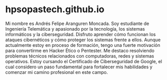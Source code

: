# hpsopastech.github.io
Mi nombre es Andrés Felipe Aranguren Moncada. Soy estudiante de Ingeniería Telemática y apasionado por la tecnología, los sistemas informáticos y la ciberseguridad. Disfruto aprender cómo funcionan los ataques cibernéticos y cómo proteger los sistemas frente a ellos. Aunque actualmente estoy en proceso de formación, tengo una fuerte motivación para convertirme en Hacker Ético o Pentester. Me destaco resolviendo problemas técnicos relacionados con computadoras, redes y sistemas operativos. Estoy cursando el Certificado de Ciberseguridad de Google, el cual considero un paso fundamental para fortalecer mis habilidades y comenzar mi camino profesional en este campo.
